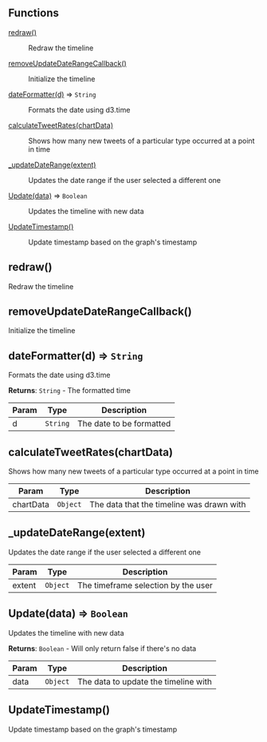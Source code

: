 ## Functions

<dl>
<dt><a href="#redraw">redraw()</a></dt>
<dd><p>Redraw the timeline</p>
</dd>
<dt><a href="#removeUpdateDateRangeCallback">removeUpdateDateRangeCallback()</a></dt>
<dd><p>Initialize the timeline</p>
</dd>
<dt><a href="#dateFormatter">dateFormatter(d)</a> ⇒ <code>String</code></dt>
<dd><p>Formats the date using d3.time</p>
</dd>
<dt><a href="#calculateTweetRates">calculateTweetRates(chartData)</a></dt>
<dd><p>Shows how many new tweets of a particular type occurred at a point in time</p>
</dd>
<dt><a href="#_updateDateRange">_updateDateRange(extent)</a></dt>
<dd><p>Updates the date range if the user selected a different one</p>
</dd>
<dt><a href="#Update">Update(data)</a> ⇒ <code>Boolean</code></dt>
<dd><p>Updates the timeline with new data</p>
</dd>
<dt><a href="#UpdateTimestamp">UpdateTimestamp()</a></dt>
<dd><p>Update timestamp based on the graph&#39;s timestamp</p>
</dd>
</dl>

<a name="redraw"></a>

## redraw()
Redraw the timeline

<a name="removeUpdateDateRangeCallback"></a>

## removeUpdateDateRangeCallback()
Initialize the timeline

<a name="dateFormatter"></a>

## dateFormatter(d) ⇒ <code>String</code>
Formats the date using d3.time
 
**Returns**: <code>String</code> - The formatted time  

| Param | Type | Description |
| --- | --- | --- |
| d | <code>String</code> | The date to be formatted |

<a name="calculateTweetRates"></a>

## calculateTweetRates(chartData)
Shows how many new tweets of a particular type occurred at a point in time

| Param | Type | Description |
| --- | --- | --- |
| chartData | <code>Object</code> | The data that the timeline was drawn with |

<a name="_updateDateRange"></a>

## \_updateDateRange(extent)
Updates the date range if the user selected a different one

| Param | Type | Description |
| --- | --- | --- |
| extent | <code>Object</code> | The timeframe selection by the user |

<a name="Update"></a>

## Update(data) ⇒ <code>Boolean</code>
Updates the timeline with new data

**Returns**: <code>Boolean</code> - Will only return false if there's no data  

| Param | Type | Description |
| --- | --- | --- |
| data | <code>Object</code> | The data to update the timeline with |

<a name="UpdateTimestamp"></a>

## UpdateTimestamp()
Update timestamp based on the graph's timestamp
